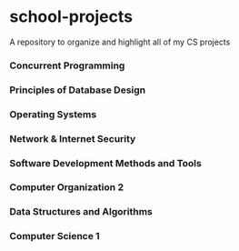 # school-projects
A repository to organize and highlight all of my CS projects

### Concurrent Programming

### Principles of Database Design

### Operating Systems

### Network & Internet Security

### Software Development Methods and Tools

### Computer Organization 2

### Data Structures and Algorithms

### Computer Science 1
